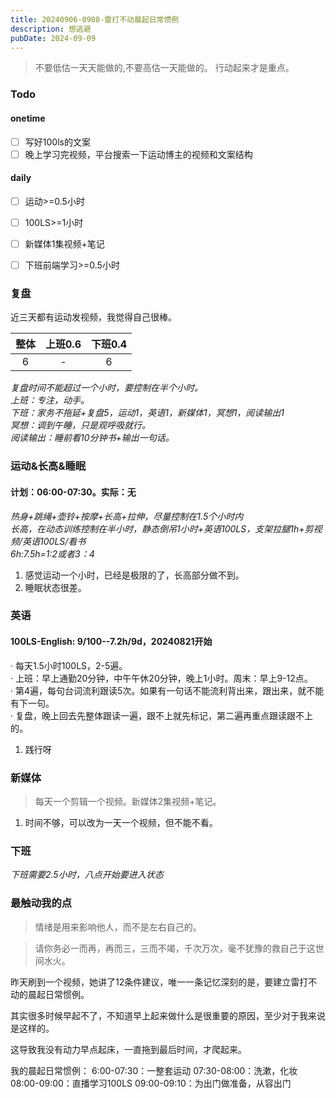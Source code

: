 ```yaml
---
title: 20240906-0908-雷打不动晨起日常惯例
description: 想逃避
pubDate: 2024-09-09
---
```



>  不要低估一天天能做的,不要高估一天能做的。 行动起来才是重点。

### Todo
#### onetime
- [ ] 写好100ls的文案
- [ ] 晚上学习完视频，平台搜索一下运动博主的视频和文案结构
#### daily
- [ ] 运动>=0.5小时
- [ ] 100LS>=1小时
- [ ] 新媒体1集视频+笔记
- [ ] 下班前端学习>=0.5小时


### 复盘

近三天都有运动发视频，我觉得自己很棒。

| 整体    | 上班0.6 | 下班0.4  |
|:------:|:------: |:------:  |
| 6      | -       | 6        |

*复盘时间不能超过一个小时，要控制在半个小时。*  
*上班：专注，动手。*  
*下班：家务不拖延+复盘5，运动1，英语1，新媒体1，冥想1，阅读输出1*   
*冥想：调到午睡，只是观呼吸就行。*   
*阅读输出：睡前看10分钟书+输出一句话。* 


### 运动&长高&睡眠

#### 计划：06:00-07:30。实际：无
*热身+跳绳+壶铃+按摩+长高+拉伸，尽量控制在1.5个小时内*  
*长高，在动态训练控制在半小时，静态倒吊1小时+英语100LS，支架拉腿1h+剪视频/英语100LS/看书*  
*6h:7.5h=1:2或者3：4*

1. 感觉运动一个小时，已经是极限的了，长高部分做不到。
2. 睡眠状态很差。

### 英语

#### 100LS-English: 9/100--7.2h/9d，20240821开始

· 每天1.5小时100LS，2-5遍。  
· 上班：早上通勤20分钟，中午午休20分钟，晚上1小时。周末：早上9-12点。  
· 第4遍，每句台词流利跟读5次。如果有一句话不能流利背出来，跟出来，就不能有下一句。  
· 复盘，晚上回去先整体跟读一遍，跟不上就先标记，第二遍再重点跟读跟不上的。  

1. 践行呀 
    

### 新媒体

> 每天一个剪辑一个视频。新媒体2集视频+笔记。

1. 时间不够，可以改为一天一个视频，但不能不看。


### 下班

*下班需要2.5小时，八点开始要进入状态*  


###  最触动我的点

> 情绪是用来影响他人，而不是左右自己的。

> 请你务必一而再，再而三，三而不竭，千次万次，毫不犹豫的救自己于这世间水火。


昨天刷到一个视频，她讲了12条件建议，唯一一条记忆深刻的是，要建立雷打不动的晨起日常惯例。

其实很多时候早起不了，不知道早上起来做什么是很重要的原因，至少对于我来说是这样的。

这导致我没有动力早点起床，一直拖到最后时间，才爬起来。

我的晨起日常惯例：
6:00-07:30：一整套运动
07:30-08:00：洗漱，化妆
08:00-09:00：直播学习100LS
09:00-09:10：为出门做准备，从容出门












